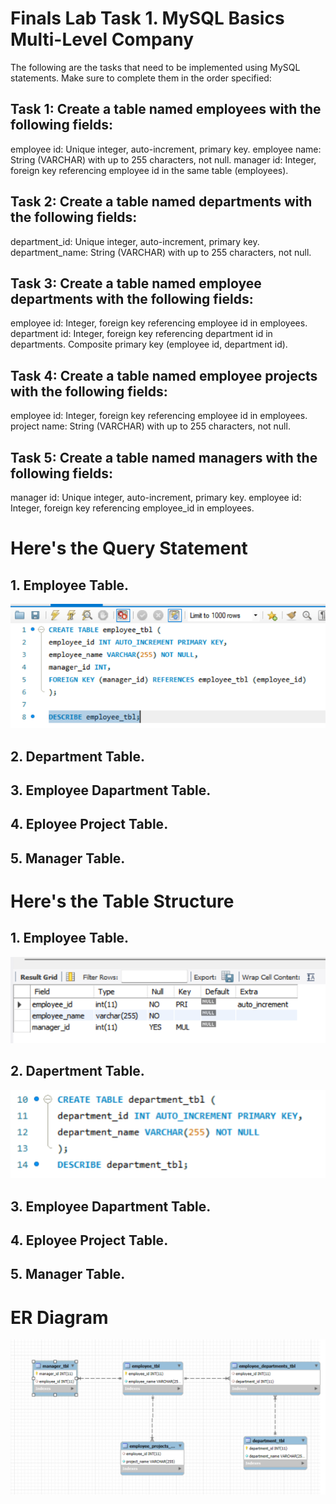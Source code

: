 # Finals Lab Task 1. MySQL Basics Multi-Level Company
The following are the tasks that need to be implemented using MySQL statements. Make sure to complete them in the order specified:


## Task 1: Create a table named employees with the following fields:
employee id: Unique integer, auto-increment, primary key.
employee name: String (VARCHAR) with up to 255 characters, not null.
manager id: Integer, foreign key referencing employee id in the same table (employees).

## Task 2: Create a table named departments with the following fields:
department_id: Unique integer, auto-increment, primary key.
department_name: String (VARCHAR) with up to 255 characters, not null.

## Task 3: Create a table named employee departments with the following fields:
employee id: Integer, foreign key referencing employee id in employees.
department id: Integer, foreign key referencing department id in departments.
Composite primary key (employee id, department id).

## Task 4: Create a table named employee projects with the following fields:
employee id: Integer, foreign key referencing employee id in employees.
project name: String (VARCHAR) with up to 255 characters, not null.

## Task 5: Create a table named managers with the following fields:
manager id: Unique integer, auto-increment, primary key.
employee id: Integer, foreign key referencing employee_id in employees.



# Here's the Query Statement 

## 1. Employee Table.
![picture](https://github.com/Zomue/Zomue.github.io/blob/main/Image/1%20employees%20table.png)

## 2. Department Table.

## 3. Employee Dapartment Table.

## 4. Eployee Project Table. 

## 5. Manager Table. 




# Here's the Table Structure 

## 1. Employee Table.
![picture](https://github.com/Zomue/Zomue.github.io/blob/main/Image/1%20enployees%20table%201.png)

## 2. Dapertment Table.
![picture](https://github.com/Zomue/Zomue.github.io/blob/main/Image/1%20Department%20table.png)

## 3. Employee Dapartment Table.

## 4. Eployee Project Table. 

## 5. Manager Table. 

# ER Diagram 
![picture](https://github.com/Zomue/Zomue.github.io/blob/main/Image/1%20eer%20diagram%201.png)
